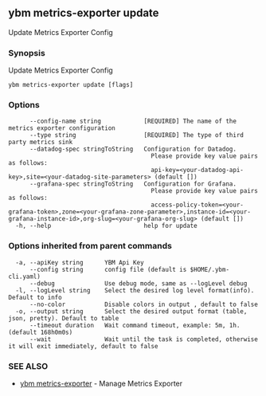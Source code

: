 ## ybm metrics-exporter update

Update Metrics Exporter Config

### Synopsis

Update Metrics Exporter Config

```
ybm metrics-exporter update [flags]
```

### Options

```
      --config-name string            [REQUIRED] The name of the metrics exporter configuration
      --type string                   [REQUIRED] The type of third party metrics sink
      --datadog-spec stringToString   Configuration for Datadog. 
                                      	Please provide key value pairs as follows: 
                                      	api-key=<your-datadog-api-key>,site=<your-datadog-site-parameters> (default [])
      --grafana-spec stringToString   Configuration for Grafana. 
                                      	Please provide key value pairs as follows: 
                                      	access-policy-token=<your-grafana-token>,zone=<your-grafana-zone-parameter>,instance-id=<your-grafana-instance-id>,org-slug=<your-grafana-org-slug> (default [])
  -h, --help                          help for update
```

### Options inherited from parent commands

```
  -a, --apiKey string      YBM Api Key
      --config string      config file (default is $HOME/.ybm-cli.yaml)
      --debug              Use debug mode, same as --logLevel debug
  -l, --logLevel string    Select the desired log level format(info). Default to info
      --no-color           Disable colors in output , default to false
  -o, --output string      Select the desired output format (table, json, pretty). Default to table
      --timeout duration   Wait command timeout, example: 5m, 1h. (default 168h0m0s)
      --wait               Wait until the task is completed, otherwise it will exit immediately, default to false
```

### SEE ALSO

* [ybm metrics-exporter](ybm_metrics-exporter.md)	 - Manage Metrics Exporter

